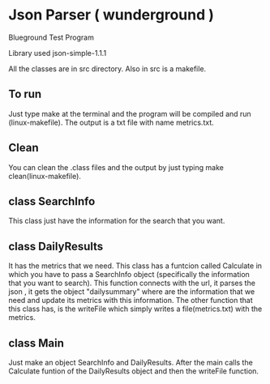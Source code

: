 # Json Parser ( wunderground )
Blueground Test Program

Library used json-simple-1.1.1

All the classes are in src directory.
Also in src is a makefile.

## To run
Just type make at the terminal and the program will be compiled and run (linux-makefile).
The output is a txt file with name metrics.txt.

## Clean
You can clean the .class files and the output by just typing make clean(linux-makefile).

## class SearchInfo
This class just have the information for the search that you want.

## class DailyResults
It has the metrics that we need. This class has a funtcion called Calculate in which
you have to pass a SearchInfo object (specifically the information that you want to search).
This function connects with the url, it parses the json , it gets the object "dailysummary" 
where are the information that we need and update its metrics with this information.
The other function that this class has, is the writeFile which simply writes a file(metrics.txt) 
with the metrics.

## class Main 
Just make an object SearchInfo and DailyResults. After the main calls the Calculate funtion 
of the DailyResults object and then the writeFile function.
